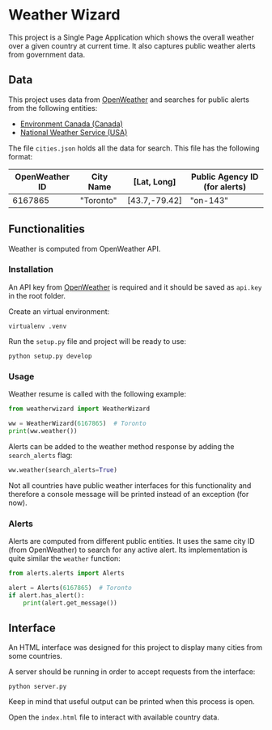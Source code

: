 # Weather Wizard
This project is a Single Page Application which shows the overall weather over a given country at current time.
It also captures public weather alerts from government data.

## Data
This project uses data from [OpenWeather](https://openweathermap.org/) and searches for public alerts from the following entities:
- [Environment Canada (Canada)](https://weather.gc.ca/)
- [National Weather Service (USA)](https://www.weather.gov/)


The file ```cities.json``` holds all the data for search. This file has the following format:

| OpenWeather ID | City Name | [Lat, Long] | Public Agency ID (for alerts) |
| --- | --- | --- | --- |
| 6167865 | "Toronto" | [43.7,-79.42] | "on-143" |


## Functionalities

Weather is computed from OpenWeather API.

### Installation
An API key from [OpenWeather](https://openweathermap.org/appid) is required and it should be saved as ```api.key``` in the root folder.

Create an virtual environment:
```
virtualenv .venv
```

Run the `setup.py` file and project will be ready to use:
```
python setup.py develop
```

### Usage
Weather resume is called with the following example:
```python
from weatherwizard import WeatherWizard

ww = WeatherWizard(6167865)  # Toronto
print(ww.weather())
```
Alerts can be added to the weather method response by adding the ```search_alerts``` flag:
```python
ww.weather(search_alerts=True)
```
Not all countries have public weather interfaces for this functionality and therefore a console message will be printed instead of an exception (for now).

### Alerts
Alerts are computed from different public entities. It uses the same city ID (from OpenWeather) to search for any active alert.
Its implementation is quite similar the ```weather``` function:
```python
from alerts.alerts import Alerts

alert = Alerts(6167865)  # Toronto
if alert.has_alert():
    print(alert.get_message())
```  

## Interface
An HTML interface was designed for this project to display many cities from some countries.

A server should be running in order to accept requests from the interface:
```
python server.py 
```
Keep in mind that useful output can be printed when this process is open.

Open the ```index.html``` file to interact with available country data.